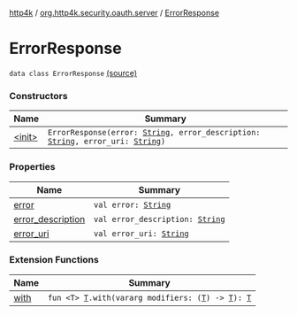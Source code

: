 [http4k](../../index.md) / [org.http4k.security.oauth.server](../index.md) / [ErrorResponse](./index.md)

# ErrorResponse

`data class ErrorResponse` [(source)](https://github.com/http4k/http4k/blob/master/http4k-security-oauth/src/main/kotlin/org/http4k/security/oauth/server/GenerateAccessToken.kt#L92)

### Constructors

| Name | Summary |
|---|---|
| [&lt;init&gt;](-init-.md) | `ErrorResponse(error: `[`String`](https://kotlinlang.org/api/latest/jvm/stdlib/kotlin/-string/index.html)`, error_description: `[`String`](https://kotlinlang.org/api/latest/jvm/stdlib/kotlin/-string/index.html)`, error_uri: `[`String`](https://kotlinlang.org/api/latest/jvm/stdlib/kotlin/-string/index.html)`)` |

### Properties

| Name | Summary |
|---|---|
| [error](error.md) | `val error: `[`String`](https://kotlinlang.org/api/latest/jvm/stdlib/kotlin/-string/index.html) |
| [error_description](error_description.md) | `val error_description: `[`String`](https://kotlinlang.org/api/latest/jvm/stdlib/kotlin/-string/index.html) |
| [error_uri](error_uri.md) | `val error_uri: `[`String`](https://kotlinlang.org/api/latest/jvm/stdlib/kotlin/-string/index.html) |

### Extension Functions

| Name | Summary |
|---|---|
| [with](../../org.http4k.core/with.md) | `fun <T> `[`T`](../../org.http4k.core/with.md#T)`.with(vararg modifiers: (`[`T`](../../org.http4k.core/with.md#T)`) -> `[`T`](../../org.http4k.core/with.md#T)`): `[`T`](../../org.http4k.core/with.md#T) |
